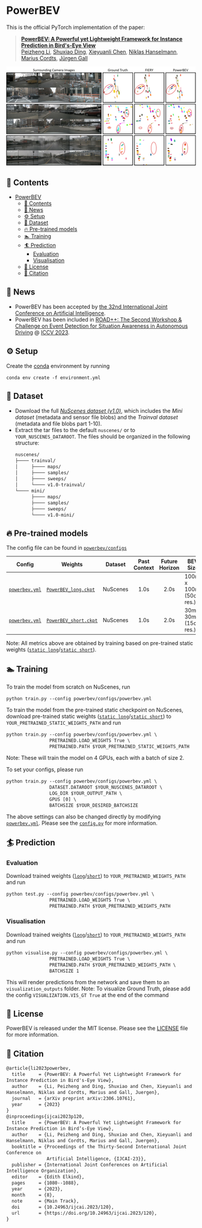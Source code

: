 # PowerBEV
This is the official PyTorch implementation of the paper: 
> [**PowerBEV: A Powerful yet Lightweight Framework for Instance Prediction in Bird's-Eye View**](https://www.ijcai.org/proceedings/2023/0120.pdf)  
> [Peizheng Li](https://edwardleelpz.github.io/), [Shuxiao Ding](https://scholar.google.com/citations?user=QPLytlUAAAAJ&hl=en&oi=ao), [Xieyuanli Chen](https://xieyuanli-chen.com/), [Niklas Hanselmann](https://lasnik.github.io/), [Marius Cordts](https://scholar.google.com/citations?user=RM0ik8wAAAAJ&hl=en&oi=ao), [Jürgen Gall](https://scholar.google.com/citations?user=1CLaPMEAAAAJ&hl=en&oi=ao)

![](.github/demo.jpg)

## 📃 Contents
- [PowerBEV](#powerbev)
  - [📃 Contents](#-contents)
  - [📰 News](#-news)
  - [⚙️ Setup](#️-setup)
  - [📁 Dataset](#-dataset)
  - [🔥 Pre-trained models](#-pre-trained-models)
  - [🏊 Training](#-training)
  - [🏄 Prediction](#-prediction)
    - [Evaluation](#evaluation)
    - [Visualisation](#visualisation)
  - [📜 License](#-license)
  - [🔗 Citation](#-citation)

## 📰 News
- PowerBEV has been accepted by [the 32nd International Joint Conference on Artificial Intelligence](https://ijcai-23.org/).
- PowerBEV has been included in [ROAD++: The Second Workshop & Challenge on Event Detection for Situation Awareness in Autonomous Driving](https://sites.google.com/view/road-plus-plus/home) @ [ICCV 2023](https://iccv2023.thecvf.com/).

## ⚙️ Setup
Create the [conda](https://docs.conda.io/en/latest/miniconda.html) environment by running 
```
conda env create -f environment.yml
```

## 📁 Dataset
- Download the full [*NuScenes dataset (v1.0)*](https://www.nuscenes.org/download), which includes the *Mini dataset* (metadata and sensor file blobs) and the *Trainval dataset* (metadata and file blobs part 1-10).
- Extract the tar files to the default `nuscenes/` or to `YOUR_NUSCENES_DATAROOT`. The files should be organized in the following structure:
  ```
  nuscenes/
  ├──── trainval/
  │     ├──── maps/
  │     ├──── samples/
  │     ├──── sweeps/
  │     └──── v1.0-trainval/
  └──── mini/
        ├──── maps/
        ├──── samples/
        ├──── sweeps/
        └──── v1.0-mini/
  ```

## 🔥 Pre-trained models
The config file can be found in [`powerbev/configs`](powerbev/configs)  

| Config | Weights | Dataset | Past Context | Future Horizon | BEV Size | IoU | VPQ |
|-|-|-|:-:|:-:|-|:-:|:-:|
| [`powerbev.yml`](powerbev/configs/powerbev.yml) | [`PowerBEV_long.ckpt`](https://drive.google.com/file/d/1P33nD6nt8IjnvKTd4WlTKWbarFdCE34f/view?usp=sharing) | NuScenes| 1.0s | 2.0s | 100m x 100m (50cm res.) | 39.3 | 33.8 |
| [`powerbev.yml`](powerbev/configs/powerbev.yml) | [`PowerBEV_short.ckpt`](https://drive.google.com/file/d/1-T4R6vC2HHhqxXeUeUg-CuViA5XdQEcV/view?usp=sharing) | NuScenes| 1.0s | 2.0s | 30m x 30m (15cm res.) | 62.5 | 55.5 |  

Note: All metrics above are obtained by training based on pre-trained static weights ([`static long`](https://drive.google.com/file/d/16bnG3kI_J3JkFGGxMuQfz879QFz7SVhj/view?usp=sharing)/[`static short`](https://drive.google.com/file/d/1Jwb2UjNEuamwNmBZ_R-DAW91dhxi4_6J/view?usp=sharing)).

## 🏊 Training
To train the model from scratch on NuScenes, run

```
python train.py --config powerbev/configs/powerbev.yml
```

To train the model from the pre-trained static checkpoint on NuScenes, download pre-trained static weights ([`static long`](https://drive.google.com/file/d/16bnG3kI_J3JkFGGxMuQfz879QFz7SVhj/view?usp=sharing)/[`static short`](https://drive.google.com/file/d/1Jwb2UjNEuamwNmBZ_R-DAW91dhxi4_6J/view?usp=sharing)) to `YOUR_PRETRAINED_STATIC_WEIGHTS_PATH` and run

```
python train.py --config powerbev/configs/powerbev.yml \
                PRETRAINED.LOAD_WEIGHTS True \
                PRETRAINED.PATH $YOUR_PRETRAINED_STATIC_WEIGHTS_PATH
```

Note: These will train the model on 4 GPUs, each with a batch of size 2. 

To set your configs, please run

```
python train.py --config powerbev/configs/powerbev.yml \
                DATASET.DATAROOT $YOUR_NUSCENES_DATAROOT \
                LOG_DIR $YOUR_OUTPUT_PATH \
                GPUS [0] \
                BATCHSIZE $YOUR_DESIRED_BATCHSIZE
```

The above settings can also be changed directly by modifying [`powerbev.yml`](powerbev/configs/powerbev.yml). Please see the [`config.py`](powerbev/config.py) for more information.  

## 🏄 Prediction
### Evaluation
Download trained weights ([`long`](https://drive.google.com/file/d/1P33nD6nt8IjnvKTd4WlTKWbarFdCE34f/view?usp=sharing)/[`short`](https://drive.google.com/file/d/1-T4R6vC2HHhqxXeUeUg-CuViA5XdQEcV/view?usp=sharing)) to `YOUR_PRETRAINED_WEIGHTS_PATH` and run
```
python test.py --config powerbev/configs/powerbev.yml \
                PRETRAINED.LOAD_WEIGHTS True \
                PRETRAINED.PATH $YOUR_PRETRAINED_WEIGHTS_PATH
```

### Visualisation
Download trained weights ([`long`](https://drive.google.com/file/d/1P33nD6nt8IjnvKTd4WlTKWbarFdCE34f/view?usp=sharing)/[`short`](https://drive.google.com/file/d/1-T4R6vC2HHhqxXeUeUg-CuViA5XdQEcV/view?usp=sharing)) to `YOUR_PRETRAINED_WEIGHTS_PATH` and run
```
python visualise.py --config powerbev/configs/powerbev.yml \
                PRETRAINED.LOAD_WEIGHTS True \
                PRETRAINED.PATH $YOUR_PRETRAINED_WEIGHTS_PATH \
                BATCHSIZE 1
```
This will render predictions from the network and save them to an `visualization_outputs` folder.
Note: To visualize Ground Truth, please add the config `VISUALIZATION.VIS_GT True` at the end of the command

## 📜 License
PowerBEV is released under the MIT license. Please see the [LICENSE](LICENSE) file for more information.

## 🔗 Citation
```
@article{li2023powerbev,
  title     = {PowerBEV: A Powerful Yet Lightweight Framework for Instance Prediction in Bird's-Eye View},
  author    = {Li, Peizheng and Ding, Shuxiao and Chen, Xieyuanli and Hanselmann, Niklas and Cordts, Marius and Gall, Juergen},
  journal   = {arXiv preprint arXiv:2306.10761},
  year      = {2023}
}
@inproceedings{ijcai2023p120,
  title     = {PowerBEV: A Powerful Yet Lightweight Framework for Instance Prediction in Bird’s-Eye View},
  author    = {Li, Peizheng and Ding, Shuxiao and Chen, Xieyuanli and Hanselmann, Niklas and Cordts, Marius and Gall, Juergen},
  booktitle = {Proceedings of the Thirty-Second International Joint Conference on
               Artificial Intelligence, {IJCAI-23}},
  publisher = {International Joint Conferences on Artificial Intelligence Organization},
  editor    = {Edith Elkind},
  pages     = {1080--1088},
  year      = {2023},
  month     = {8},
  note      = {Main Track},
  doi       = {10.24963/ijcai.2023/120},
  url       = {https://doi.org/10.24963/ijcai.2023/120},
}
```